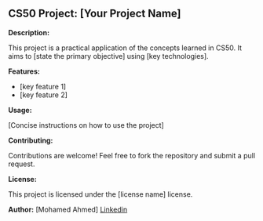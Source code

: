 ## CS50 Project: [Your Project Name]

**Description:**

This project is a practical application of the concepts learned in CS50. It aims to [state the primary objective] using [key technologies].

**Features:**

* [key feature 1]
* [key feature 2]

**Usage:**

[Concise instructions on how to use the project]

**Contributing:**

Contributions are welcome! Feel free to fork the repository and submit a pull request.

**License:**

This project is licensed under the [license name] license.

**Author:**
[Mohamed Ahmed]
<a href="www.linkedin.com/in/mohamed-ahmed-9239a431a">Linkedin</a>
